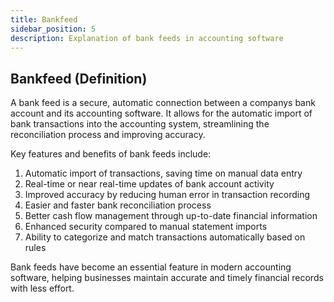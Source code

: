```yaml
---
title: Bankfeed
sidebar_position: 5
description: Explanation of bank feeds in accounting software
---
```

## Bankfeed (Definition)
A bank feed is a secure, automatic connection between a companys bank account and its accounting software. It allows for the automatic import of bank transactions into the accounting system, streamlining the reconciliation process and improving accuracy.

Key features and benefits of bank feeds include:
1. Automatic import of transactions, saving time on manual data entry
2. Real-time or near real-time updates of bank account activity
3. Improved accuracy by reducing human error in transaction recording
4. Easier and faster bank reconciliation process
5. Better cash flow management through up-to-date financial information
6. Enhanced security compared to manual statement imports
7. Ability to categorize and match transactions automatically based on rules

Bank feeds have become an essential feature in modern accounting software, helping businesses maintain accurate and timely financial records with less effort.